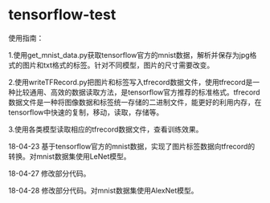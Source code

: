 ﻿# tensorflow-test

使用指南：

1.使用get_mnist_data.py获取tensorflow官方的mnist数据，解析并保存为jpg格式的图片和txt格式的标签。针对不同模型，图片的尺寸需要改变。

2.使用writeTFRecord.py把图片和标签写入tfrecord数据文件，使用tfrecord是一种比较通用、高效的数据读取方法，是tensorflow官方推荐的标准格式。tfrecord数据文件是一种将图像数据和标签统一存储的二进制文件，能更好的利用内存，在tensorflow中快速的复制，移动，读取，存储等。

3.使用各类模型读取相应的tfrecord数据文件，查看训练效果。
 
18-04-23
基于tensorflow官方的mnist数据，实现了图片标签数据向tfrecord的转换。对mnist数据集使用LeNet模型。

18-04-27
修改部分代码。

18-04-28
修改部分代码。对mnist数据集使用AlexNet模型。
